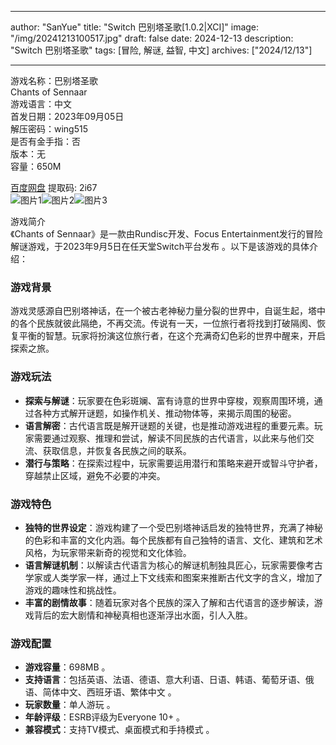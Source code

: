 
---
author: "SanYue"
title: "Switch 巴别塔圣歌[1.0.2|XCI]"
image: "/img/20241213100517.jpg"
draft: false
date: 2024-12-13
description: "Switch 巴别塔圣歌"
tags: [冒险, 解谜, 益智, 中文]
archives: ["2024/12/13"]

---

游戏名称：巴别塔圣歌   
Chants of Sennaar    
游戏语言：中文  
首发日期：2023年09月05日  
解压密码：wing515  
是否有金手指：否  
版本：无   
容量：650M

[百度网盘](https://pan.baidu.com/s/1jscMFYrkz6WnUCbkod05mQ) 提取码: 2i67  
![图片1](/img/0c7b55a.jpg)![图片2](/img/bbb619.jpg)![图片3](/img/daaa90f9.jpg)  

游戏简介  
《Chants of Sennaar》是一款由Rundisc开发、Focus Entertainment发行的冒险解谜游戏，于2023年9月5日在任天堂Switch平台发布 。以下是该游戏的具体介绍：

### 游戏背景
游戏灵感源自巴别塔神话，在一个被古老神秘力量分裂的世界中，自诞生起，塔中的各个民族就彼此隔绝，不再交流。传说有一天，一位旅行者将找到打破隔阂、恢复平衡的智慧。玩家将扮演这位旅行者，在这个充满奇幻色彩的世界中醒来，开启探索之旅。

### 游戏玩法
- **探索与解谜**：玩家要在色彩斑斓、富有诗意的世界中穿梭，观察周围环境，通过各种方式解开谜题，如操作机关、推动物体等，来揭示周围的秘密。
- **语言解密**：古代语言既是解开谜题的关键，也是推动游戏进程的重要元素。玩家需要通过观察、推理和尝试，解读不同民族的古代语言，以此来与他们交流、获取信息，并恢复各民族之间的联系。
- **潜行与策略**：在探索过程中，玩家需要运用潜行和策略来避开或智斗守护者，穿越禁止区域，避免不必要的冲突。

### 游戏特色
- **独特的世界设定**：游戏构建了一个受巴别塔神话启发的独特世界，充满了神秘的色彩和丰富的文化内涵。每个民族都有自己独特的语言、文化、建筑和艺术风格，为玩家带来新奇的视觉和文化体验。
- **语言解谜机制**：以解读古代语言为核心的解谜机制独具匠心，玩家需要像考古学家或人类学家一样，通过上下文线索和图案来推断古代文字的含义，增加了游戏的趣味性和挑战性。
- **丰富的剧情故事**：随着玩家对各个民族的深入了解和古代语言的逐步解读，游戏背后的宏大剧情和神秘真相也逐渐浮出水面，引人入胜。

### 游戏配置
- **游戏容量**：698MB 。
- **支持语言**：包括英语、法语、德语、意大利语、日语、韩语、葡萄牙语、俄语、简体中文、西班牙语、繁体中文 。
- **玩家数量**：单人游玩 。
- **年龄评级**：ESRB评级为Everyone 10+ 。
- **兼容模式**：支持TV模式、桌面模式和手持模式 。
